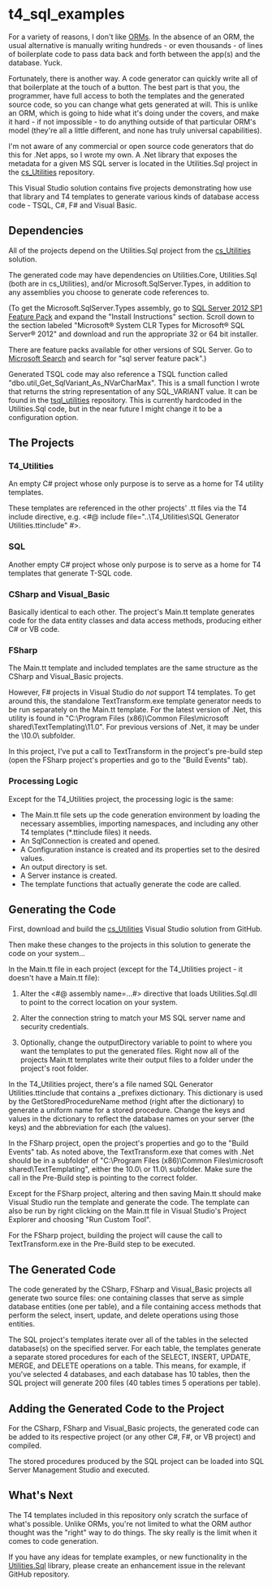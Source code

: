 t4_sql_examples
===============

For a variety of reasons, I don't like [ORMs](http://en.wikipedia.org/wiki/Object-relational_mapping).  In the absence of an ORM, the usual alternative is manually writing hundreds - or even thousands - of lines of boilerplate code to pass data back and forth between the app(s) and the database.  Yuck.

Fortunately, there is another way.  A code generator can quickly write all of that boilerplate at the touch of a button.  The best part is that you, the programmer, have full access to both the templates and the generated source code, so you can change what gets generated at will.  This is unlike an ORM, which is going to hide what it's doing under the covers, and make it hard - if not impossible - to do anything outside of that particular ORM's model (they're all a little different, and none has truly universal capabilities).

I'm not aware of any commercial or open source code generators that do this for .Net apps, so I wrote my own.  A .Net library that exposes the metadata for a given MS SQL server is located in the Utilities.Sql project in the [cs_Utilities](https://github.com/ctimmons/cs_utilities) repository.

This Visual Studio solution contains five projects demonstrating how use that library and T4 templates to generate various kinds of database access code - TSQL, C#, F# and Visual Basic.

Dependencies
------------

All of the projects depend on the Utilities.Sql project from the [cs_Utilities](https://github.com/ctimmons/cs_utilities) solution.

The generated code may have dependencies on Utilities.Core, Utilities.Sql (both are in cs_Utilities), and/or Microsoft.SqlServer.Types, in addition to any assemblies you choose to generate code references to.

(To get the Microsoft.SqlServer.Types assembly, go to [SQL Server 2012 SP1 Feature Pack](http://www.microsoft.com/en-us/download/details.aspx?id=35580) and expand the "Install Instructions" section.  Scroll down to the section labeled "Microsoft® System CLR Types for Microsoft® SQL Server® 2012" and download and run the appropriate 32 or 64 bit installer.

There are feature packs available for other versions of SQL Server.  Go to [Microsoft Search](http://search.microsoft.com/) and search for "sql server feature pack".)

Generated TSQL code may also reference a TSQL function called "dbo.util_Get_SqlVariant_As_NVarCharMax".  This is a small function I wrote that returns the string representation of any SQL_VARIANT value.  It can be found in the [tsql_utilities](https://github.com/ctimmons/tsql_utilities) repository.  This is currently hardcoded in the Utilities.Sql code, but in the near future I might change it to be a configuration option.


The Projects
------------

### T4_Utilities

An empty C# project whose only purpose is to serve as a home for T4 utility templates.

These templates are referenced in the other projects' .tt files via the T4 include directive, e.g. <#@ include file="..\T4_Utilities\SQL Generator Utilities.ttinclude" #>.

### SQL

Another empty C# project whose only purpose is to serve as a home for T4 templates that generate T-SQL code.

### CSharp and Visual_Basic

Basically identical to each other.  The project's Main.tt template generates code for the data entity classes and data access methods, producing either C# or VB code.

### FSharp

The Main.tt template and included templates are the same structure as the CSharp and Visual_Basic projects.

However, F# projects in Visual Studio do *not* support T4 templates.  To get around this, the standalone TextTransform.exe template generator needs to be run separately on the Main.tt template.  For the latest version of .Net, this utility is found in "C:\Program Files (x86)\Common Files\microsoft shared\TextTemplating\11.0\".  For previous versions of .Net, it may be under the \10.0\ subfolder.

In this project, I've put a call to TextTransform in the project's pre-build step (open the FSharp project's properties and go to the "Build Events" tab).

### Processing Logic

Except for the T4_Utilities project, the processing logic is the same:

- The Main.tt file sets up the code generation environment by loading the necessary assemblies, importing namespaces, and including any other T4 templates (*.ttinclude files) it needs.
- An SqlConnection is created and opened.
- A Configuration instance is created and its properties set to the desired values.
- An output directory is set.
- A Server instance is created.
- The template functions that actually generate the code are called.


Generating the Code
-------------------

First, download and build the [cs_Utilities](https://github.com/ctimmons/cs_utilities) Visual Studio solution from GitHub.

Then make these changes to the projects in this solution to generate the code on your system...

In the Main.tt file in each project (except for the T4_Utilities project - it doesn't have a Main.tt file):

1. Alter the <#@ assembly name=...#> directive that loads Utilities.Sql.dll to point to the correct location on your system.

2. Alter the connection string to match your MS SQL server name and security credentials.

3. Optionally, change the outputDirectory variable to point to where you want the templates to put the generated files.  Right now all of the projects Main.tt templates write their output files to a folder under the project's root folder.

In the T4_Utilities project, there's a file named SQL Generator Utilities.ttinclude that contains a _prefixes dictionary.  This dictionary is used by the GetStoredProcedureName method (right after the dictionary) to generate a uniform name for a stored procedure.  Change the keys and values in the dictionary to reflect the database names on your server (the keys) and the abbreviation for each (the values).

In the FSharp project, open the project's properties and go to the "Build Events" tab.  As noted above, the TextTransform.exe that comes with .Net should be in a subfolder of "C:\Program Files (x86)\Common Files\microsoft shared\TextTemplating\", either the 10.0\ or 11.0\ subfolder.  Make sure the call in the Pre-Build step is pointing to the correct folder.

Except for the FSharp project, altering and then saving Main.tt should make Visual Studio run the template and generate the code.  The template can also be run by right clicking on the Main.tt file in Visual Studio's Project Explorer and choosing "Run Custom Tool".

For the FSharp project, building the project will cause the call to TextTransform.exe in the Pre-Build step to be executed.


The Generated Code
------------------

The code generated by the CSharp, FSharp and Visual_Basic projects all generate two source files: one containing classes that serve as simple database entities (one per table), and a file containing access methods that perform the select, insert, update, and delete operations using those entities.

The SQL project's templates iterate over all of the tables in the selected database(s) on the specified server.  For each table, the templates generate a separate stored procedures for each of the SELECT, INSERT, UPDATE, MERGE, and DELETE operations on a table.  This means, for example, if you've selected 4 databases, and each database has 10 tables, then the SQL project will generate 200 files (40 tables times 5 operations per table).


Adding the Generated Code to the Project
----------------------------------------

For the CSharp, FSharp and Visual_Basic projects, the generated code can be added to its respective project (or any other C#, F#, or VB project) and compiled.

The stored procedures produced by the SQL project can be loaded into SQL Server Management Studio and executed.


What's Next
-----------

The T4 templates included in this repository only scratch the surface of what's possible.  Unlike ORMs, you're not limited to what the ORM author thought was the "right" way to do things.  The sky really is the limit when it comes to code generation.

If you have any ideas for template examples, or new functionality in the [Utilities.Sql](https://github.com/ctimmons/cs_utilities) library, please create an enhancement issue in the relevant GitHub repository.

